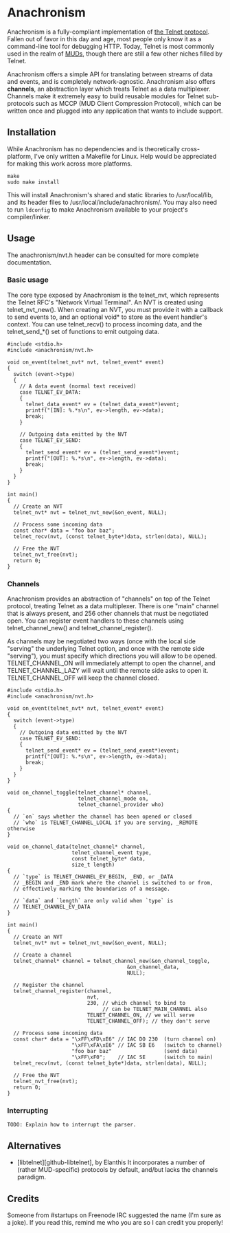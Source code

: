 # Anachronism
Anachronism is a fully-compliant implementation of [the Telnet protocol][wiki-telnet]. Fallen
out of favor in this day and age, most people only know it as a command-line
tool for debugging HTTP. Today, Telnet is most commonly used in the realm of
[MUDs][wiki-muds], though there are still a few other niches filled by Telnet.

Anachronism offers a simple API for translating between streams of data and
events, and is completely network-agnostic. Anachronism also offers **channels**, an
abstraction layer which treats Telnet as a data multiplexer. Channels make it
extremely easy to build reusable modules for Telnet sub-protocols such
as MCCP (MUD Client Compression Protocol), which can be written once and plugged
into any application that wants to include support.

[wiki-telnet]: http://en.wikipedia.org/wiki/Telnet (Telnet at Wikipedia)
[wiki-muds]: http://en.wikipedia.org/wiki/MUD (MUDs at Wikipedia)

## Installation
While Anachronism has no dependencies and is theoretically cross-platform, I've
only written a Makefile for Linux. Help would be appreciated for making this
work across more platforms.

    make
    sudo make install

This will install Anachronism's shared and static libraries to /usr/local/lib,
and its header files to /usr/local/include/anachronism/. You may also need to
run `ldconfig` to make Anachronism available to your project's compiler/linker.

## Usage
The anachronism/nvt.h header can be consulted for more complete documentation.

### Basic usage
The core type exposed by Anachronism is the telnet\_nvt, which represents the
Telnet RFC's "Network Virtual Terminal". An NVT is created using
telnet\_nvt\_new(). When creating an NVT, you must provide it with a callback to
send events to, and an optional void\* to store as the event handler's context.
You can use telnet\_recv() to process incoming data, and the telnet\_send\_\*() set
of functions to emit outgoing data.

    #include <stdio.h>
    #include <anachronism/nvt.h>
    
    void on_event(telnet_nvt* nvt, telnet_event* event)
    {
      switch (event->type)
      {
        // A data event (normal text received)
        case TELNET_EV_DATA:
        {
          telnet_data_event* ev = (telnet_data_event*)event;
          printf("[IN]: %.*s\n", ev->length, ev->data);
          break;
        }
        
        // Outgoing data emitted by the NVT
        case TELNET_EV_SEND:
        {
          telnet_send_event* ev = (telnet_send_event*)event;
          printf("[OUT]: %.*s\n", ev->length, ev->data);
          break;
        }
      }
    }
    
    int main()
    {
      // Create an NVT
      telnet_nvt* nvt = telnet_nvt_new(&on_event, NULL);
      
      // Process some incoming data
      const char* data = "foo bar baz";
      telnet_recv(nvt, (const telnet_byte*)data, strlen(data), NULL);
      
      // Free the NVT
      telnet_nvt_free(nvt);
      return 0;
    }

### Channels
Anachronism provides an abstraction of "channels" on top of the Telnet protocol,
treating Telnet as a data multiplexer. There is one "main" channel that is
always present, and 256 other channels that must be negotiated open. You can
register event handlers to these channels using telnet\_channel\_new() and
telnet\_channel\_register().

As channels may be negotiated two ways (once with the local side "serving" the
underlying Telnet option, and once with the remote side "serving"), you must
specify which directions you will allow to be opened. TELNET\_CHANNEL\_ON will
immediately attempt to open the channel, and TELNET\_CHANNEL\_LAZY will wait until
the remote side asks to open it. TELNET\_CHANNEL\_OFF will keep the channel
closed.

    #include <stdio.h>
    #include <anachronism/nvt.h>
    
    void on_event(telnet_nvt* nvt, telnet_event* event)
    {
      switch (event->type)
      {
        // Outgoing data emitted by the NVT
        case TELNET_EV_SEND:
        {
          telnet_send_event* ev = (telnet_send_event*)event;
          printf("[OUT]: %.*s\n", ev->length, ev->data);
          break;
        }
      }
    }
    
    void on_channel_toggle(telnet_channel* channel,
                           telnet_channel_mode on,
                           telnet_channel_provider who)
    {
      // `on` says whether the channel has been opened or closed
      // `who` is TELNET_CHANNEL_LOCAL if you are serving, _REMOTE otherwise
    }
    
    void on_channel_data(telnet_channel* channel,
                         telnet_channel_event type,
                         const telnet_byte* data,
                         size_t length)
    {
      // `type` is TELNET_CHANNEL_EV_BEGIN, _END, or _DATA
      // _BEGIN and _END mark where the channel is switched to or from,
      // effectively marking the boundaries of a message.
      
      // `data` and `length` are only valid when `type` is
      // TELNET_CHANNEL_EV_DATA
    }
    
    int main()
    {
      // Create an NVT
      telnet_nvt* nvt = telnet_nvt_new(&on_event, NULL);
      
      // Create a channel
      telnet_channel* channel = telnet_channel_new(&on_channel_toggle,
                                           &on_channel_data,
                                           NULL);
      
      // Register the channel
      telnet_channel_register(channel,
                              nvt,
                              230, // which channel to bind to
                                   // can be TELNET_MAIN_CHANNEL also
                              TELNET_CHANNEL_ON, // we will serve
                              TELNET_CHANNEL_OFF); // they don't serve
      
      // Process some incoming data
      const char* data = "\xFF\xFD\xE6" // IAC DO 230  (turn channel on)
                         "\xFF\xFA\xE6" // IAC SB E6   (switch to channel)
                         "foo bar baz"                 (send data)
                         "\xFF\xF0";    // IAC SE      (switch to main)
      telnet_recv(nvt, (const telnet_byte*)data, strlen(data), NULL);
      
      // Free the NVT
      telnet_nvt_free(nvt);
      return 0;
    }

### Interrupting
    TODO: Explain how to interrupt the parser.

## Alternatives
* [libtelnet][github-libtelnet], by Elanthis
  It incorporates a number of (rather MUD-specific) protocols by default,
  and/but lacks the channels paradigm.

## Credits
Someone from #startups on Freenode IRC suggested the name (I'm sure as a joke).
If you read this, remind me who you are so I can credit you properly!
